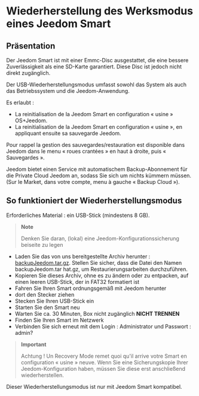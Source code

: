 # Wiederherstellung des Werksmodus eines Jeedom Smart

## Präsentation

Der Jeedom Smart ist mit einer Emmc-Disc ausgestattet, die eine bessere Zuverlässigkeit als eine SD-Karte garantiert. Diese Disc ist jedoch nicht direkt zugänglich.

Der USB-Wiederherstellungsmodus umfasst sowohl das System als auch das Betriebssystem und die Jeedom-Anwendung.

Es erlaubt :

- La reinitialisation de la Jeedom Smart en configuration « usine » OS+Jeedom.
- La reinitialisation de la Jeedom Smart en configuration « usine », en appliquant ensuite sa sauvegarde Jeedom.

Pour rappel la gestion des sauvegardes/restauration est disponible dans Jeedom dans le menu « roues crantées » en haut à droite, puis « Sauvegardes ».

Jeedom bietet einen Service mit automatischem Backup-Abonnement für die Private Cloud Jeedom an, sodass Sie sich um nichts kümmern müssen. (Sur le Market, dans votre compte, menu à gauche « Backup Cloud »).

## So funktioniert der Wiederherstellungsmodus

Erforderliches Material : ein USB-Stick (mindestens 8 GB).

>**Note**
>
>Denken Sie daran, (lokal) eine Jeedom-Konfigurationssicherung beiseite zu legen

- Laden Sie das von uns bereitgestellte Archiv herunter : [backupJeedom.tar.gz](https://images.jeedom.com/smart/backupJeedom.tar.gz). Stellen Sie sicher, dass die Datei den Namen backupJeedom.tar hat.gz, um Restaurierungsarbeiten durchzuführen.
- Kopieren Sie dieses Archiv, ohne es zu ändern oder zu entpacken, auf einen leeren USB-Stick, der in FAT32 formatiert ist
- Fahren Sie Ihren Smart ordnungsgemäß mit Jeedom herunter
- dort den Stecker ziehen
- Stecken Sie Ihren USB-Stick ein
- Starten Sie den Smart neu
- Warten Sie ca. 30 Minuten, Box nicht zugänglich **NICHT TRENNEN**
- Finden Sie Ihren Smart im Netzwerk
- Verbinden Sie sich erneut mit dem Login : Administrator und Passwort : admin?

> **Important**
>
> Achtung ! Un Recovery Mode remet quoi qu'il arrive votre Smart en configuration « usine » neuve. Wenn Sie eine Sicherungskopie Ihrer Jeedom-Konfiguration haben, müssen Sie diese erst anschließend wiederherstellen.

Dieser Wiederherstellungsmodus ist nur mit Jeedom Smart kompatibel.
